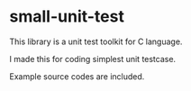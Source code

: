 small-unit-test
===============
This library is a unit test toolkit for C language.

I made this for coding simplest unit testcase. 

Example source codes are included.
